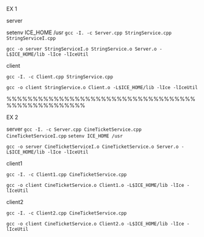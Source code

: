 
EX 1

server

setenv ICE_HOME /usr
`gcc -I. -c Server.cpp StringService.cpp StringServiceI.cpp`


`gcc -o server StringServiceI.o StringService.o Server.o -L$ICE_HOME/lib -lIce -lIceUtil`



client

`gcc -I. -c Client.cpp StringService.cpp`

`gcc -o client StringService.o Client.o -L$ICE_HOME/lib -lIce -lIceUtil`


%%%%%%%%%%%%%%%%%%%%%%%%%%%%%%%%%%%%%%%%%%%%%%%%%%%

 EX 2

 
server
`gcc -I. -c Server.cpp CineTicketService.cpp CineTicketServiceI.cpp`
`setenv ICE_HOME /usr`

`gcc -o server CineTicketServiceI.o CineTicketService.o Server.o -L$ICE_HOME/lib -lIce -lIceUtil`


client1

`gcc -I. -c Client1.cpp CineTicketService.cpp`

`gcc -o client CineTicketService.o Client1.o -L$ICE_HOME/lib -lIce -lIceUtil`

client2

`gcc -I. -c Client2.cpp CineTicketService.cpp`

`gcc -o client CineTicketService.o Client2.o -L$ICE_HOME/lib -lIce -lIceUtil`



